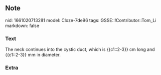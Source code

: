 ## Note
nid: 1661020713281
model: Cloze-7de96
tags: GSSE::!Contributor::Tom_Li
markdown: false

### Text
<div>
  The neck continues into the cystic duct, which is {{c1::2-3}} cm
  long and {{c1::2-3}} mm in diameter.
</div>

### Extra

